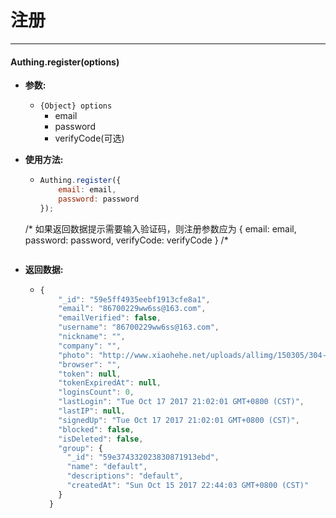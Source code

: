 # 注册

----------

#### Authing.register(options)

- **参数:**

  - ```{Object} options```
    - email
    - password
    - verifyCode(可选)

- **使用方法:**

  - ``` javascript
	Authing.register({
		email: email,
		password: password
	});
  /*
    如果返回数据提示需要输入验证码，则注册参数应为
    {
      email: email,
      password: password,
      verifyCode: verifyCode
    }
  /*  
  	```

- **返回数据:**

  - ``` javascript
	{
        "_id": "59e5ff4935eebf1913cfe8a1",
        "email": "86700229ww6ss@163.com",
        "emailVerified": false,
        "username": "86700229ww6ss@163.com",
        "nickname": "",
        "company": "",
        "photo": "http://www.xiaohehe.net/uploads/allimg/150305/304-1503051H136.png",
        "browser": "",
        "token": null,
        "tokenExpiredAt": null,
        "loginsCount": 0,
        "lastLogin": "Tue Oct 17 2017 21:02:01 GMT+0800 (CST)",
        "lastIP": null,
        "signedUp": "Tue Oct 17 2017 21:02:01 GMT+0800 (CST)",
        "blocked": false,
        "isDeleted": false,
        "group": {
          "_id": "59e374332023830871913ebd",
          "name": "default",
          "descriptions": "default",
          "createdAt": "Sun Oct 15 2017 22:44:03 GMT+0800 (CST)"
        }
      }
    ```

